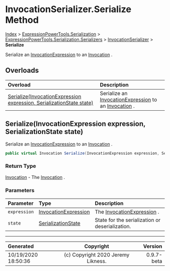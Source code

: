 ﻿# InvocationSerializer.Serialize Method

[Index](../index.md) > [ExpressionPowerTools.Serialization](ExpressionPowerTools.Serialization.a.md) > [ExpressionPowerTools.Serialization.Serializers](ExpressionPowerTools.Serialization.Serializers.n.md) > [InvocationSerializer](ExpressionPowerTools.Serialization.Serializers.InvocationSerializer.cs.md) > **Serialize**

Serialize an [InvocationExpression](https://docs.microsoft.com/dotnet/api/system.linq.expressions.invocationexpression) to an [Invocation](ExpressionPowerTools.Serialization.Serializers.Invocation.cs.md) .

## Overloads

| Overload | Description |
| :-- | :-- |
| [Serialize(InvocationExpression expression, SerializationState state)](#serializeinvocationexpression-expression-serializationstate-state) | Serialize an [InvocationExpression](https://docs.microsoft.com/dotnet/api/system.linq.expressions.invocationexpression) to an [Invocation](ExpressionPowerTools.Serialization.Serializers.Invocation.cs.md) . |
## Serialize(InvocationExpression expression, SerializationState state)

Serialize an [InvocationExpression](https://docs.microsoft.com/dotnet/api/system.linq.expressions.invocationexpression) to an [Invocation](ExpressionPowerTools.Serialization.Serializers.Invocation.cs.md) .

```csharp
public virtual Invocation Serialize(InvocationExpression expression, SerializationState state)
```

### Return Type

 [Invocation](ExpressionPowerTools.Serialization.Serializers.Invocation.cs.md)  - The [Invocation](ExpressionPowerTools.Serialization.Serializers.Invocation.cs.md) .

### Parameters

| Parameter | Type | Description |
| :-- | :-- | :-- |
| `expression` | [InvocationExpression](https://docs.microsoft.com/dotnet/api/system.linq.expressions.invocationexpression) | The [InvocationExpression](https://docs.microsoft.com/dotnet/api/system.linq.expressions.invocationexpression) . |
| `state` | [SerializationState](ExpressionPowerTools.Serialization.Serializers.SerializationState.cs.md) | State for the serialization or deserialization. |



---

| Generated | Copyright | Version |
| :-- | :-: | --: |
| 10/19/2020 18:50:36 | (c) Copyright 2020 Jeremy Likness. | 0.9.7-beta |
